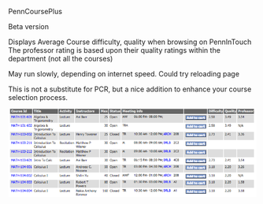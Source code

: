 PennCoursePlus 

Beta version

Displays Average Course difficulty, quality when browsing on PennInTouch
The professor rating is based upon their quality ratings within the department 
(not all the courses)

May run slowly, depending on internet speed. Could try reloading page

This is not a substitute for PCR, but a nice addition to enhance your course 
selection process. 

![Alt text](/action.png "In action")